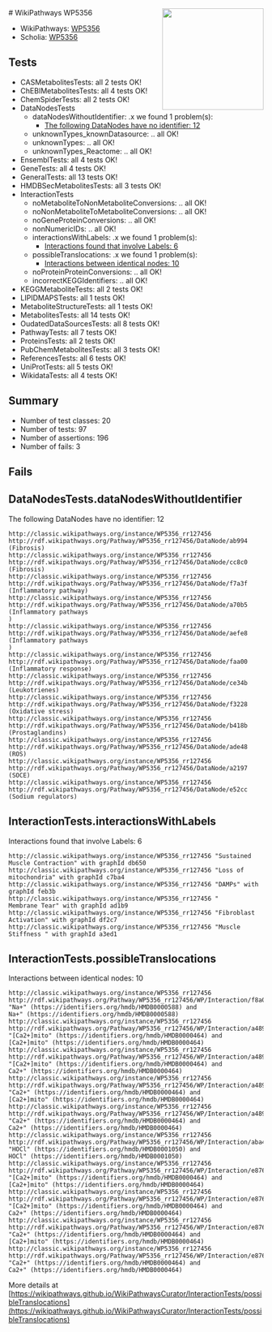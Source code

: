 <img style="float: right; width: 200px" src="https://upload.wikimedia.org/wikipedia/commons/thumb/8/83/Wplogo_with_text_500.png/640px-Wplogo_with_text_500.png" />
# WikiPathways WP5356

* WikiPathways: [WP5356](https://wikipathways.org/pathways/WP5356)
* Scholia: [WP5356](https://scholia.toolforge.org/wikipathways/WP5356)
## Tests
* CASMetabolitesTests: all 2 tests OK!
* ChEBIMetabolitesTests: all 4 tests OK!
* ChemSpiderTests: all 2 tests OK!
* DataNodesTests
    * dataNodesWithoutIdentifier: .x we found 1 problem(s):
        * [The following DataNodes have no identifier: 12](#8792c492)
    * unknownTypes_knownDatasource: .. all OK!
    * unknownTypes: .. all OK!
    * unknownTypes_Reactome: .. all OK!
* EnsemblTests: all 4 tests OK!
* GeneTests: all 4 tests OK!
* GeneralTests: all 13 tests OK!
* HMDBSecMetabolitesTests: all 3 tests OK!
* InteractionTests
    * noMetaboliteToNonMetaboliteConversions: .. all OK!
    * noNonMetaboliteToMetaboliteConversions: .. all OK!
    * noGeneProteinConversions: .. all OK!
    * nonNumericIDs: .. all OK!
    * interactionsWithLabels: .x we found 1 problem(s):
        * [Interactions found that involve Labels: 6](#630d267d)
    * possibleTranslocations: .x we found 1 problem(s):
        * [Interactions between identical nodes: 10](#661ebeea)
    * noProteinProteinConversions: .. all OK!
    * incorrectKEGGIdentifiers: .. all OK!
* KEGGMetaboliteTests: all 2 tests OK!
* LIPIDMAPSTests: all 1 tests OK!
* MetaboliteStructureTests: all 1 tests OK!
* MetabolitesTests: all 14 tests OK!
* OudatedDataSourcesTests: all 8 tests OK!
* PathwayTests: all 7 tests OK!
* ProteinsTests: all 2 tests OK!
* PubChemMetabolitesTests: all 3 tests OK!
* ReferencesTests: all 6 tests OK!
* UniProtTests: all 5 tests OK!
* WikidataTests: all 4 tests OK!


## Summary

* Number of test classes: 20
* Number of tests: 97
* Number of assertions: 196
* Number of fails: 3

## Fails

<a name="8792c492" />

## DataNodesTests.dataNodesWithoutIdentifier

The following DataNodes have no identifier: 12
```
http://classic.wikipathways.org/instance/WP5356_rr127456 http://rdf.wikipathways.org/Pathway/WP5356_rr127456/DataNode/ab994 (Fibrosis)
http://classic.wikipathways.org/instance/WP5356_rr127456 http://rdf.wikipathways.org/Pathway/WP5356_rr127456/DataNode/cc8c0 (Fibrosis)
http://classic.wikipathways.org/instance/WP5356_rr127456 http://rdf.wikipathways.org/Pathway/WP5356_rr127456/DataNode/f7a3f (Inflammatory pathway)
http://classic.wikipathways.org/instance/WP5356_rr127456 http://rdf.wikipathways.org/Pathway/WP5356_rr127456/DataNode/a70b5 (Inflammatory pathways
)
http://classic.wikipathways.org/instance/WP5356_rr127456 http://rdf.wikipathways.org/Pathway/WP5356_rr127456/DataNode/aefe8 (Inflammatory pathways
)
http://classic.wikipathways.org/instance/WP5356_rr127456 http://rdf.wikipathways.org/Pathway/WP5356_rr127456/DataNode/faa00 (Inflammatory response)
http://classic.wikipathways.org/instance/WP5356_rr127456 http://rdf.wikipathways.org/Pathway/WP5356_rr127456/DataNode/ce34b (Leukotrienes)
http://classic.wikipathways.org/instance/WP5356_rr127456 http://rdf.wikipathways.org/Pathway/WP5356_rr127456/DataNode/f3228 (Oxidative stress)
http://classic.wikipathways.org/instance/WP5356_rr127456 http://rdf.wikipathways.org/Pathway/WP5356_rr127456/DataNode/b418b (Prostaglandins)
http://classic.wikipathways.org/instance/WP5356_rr127456 http://rdf.wikipathways.org/Pathway/WP5356_rr127456/DataNode/ade48 (ROS)
http://classic.wikipathways.org/instance/WP5356_rr127456 http://rdf.wikipathways.org/Pathway/WP5356_rr127456/DataNode/a2197 (SOCE)
http://classic.wikipathways.org/instance/WP5356_rr127456 http://rdf.wikipathways.org/Pathway/WP5356_rr127456/DataNode/e52cc (Sodium regulators)
```

<a name="630d267d" />

## InteractionTests.interactionsWithLabels

Interactions found that involve Labels: 6
```
http://classic.wikipathways.org/instance/WP5356_rr127456 "Sustained  Muscle Contraction" with graphId db650
http://classic.wikipathways.org/instance/WP5356_rr127456 "Loss of mitochondria" with graphId c7ba4
http://classic.wikipathways.org/instance/WP5356_rr127456 "DAMPs" with graphId feb3b
http://classic.wikipathways.org/instance/WP5356_rr127456 "
Membrane Tear" with graphId ad1b9
http://classic.wikipathways.org/instance/WP5356_rr127456 "Fibroblast Activation" with graphId df2c7
http://classic.wikipathways.org/instance/WP5356_rr127456 "Muscle Stiffness " with graphId a3ed1
```

<a name="661ebeea" />

## InteractionTests.possibleTranslocations

Interactions between identical nodes: 10
```
http://classic.wikipathways.org/instance/WP5356_rr127456 http://rdf.wikipathways.org/Pathway/WP5356_rr127456/WP/Interaction/f8a08 "Na+" (https://identifiers.org/hmdb/HMDB0000588) and 
Na+" (https://identifiers.org/hmdb/HMDB0000588)
http://classic.wikipathways.org/instance/WP5356_rr127456 http://rdf.wikipathways.org/Pathway/WP5356_rr127456/WP/Interaction/a489d "[Ca2+]mito" (https://identifiers.org/hmdb/HMDB0000464) and 
[Ca2+]mito" (https://identifiers.org/hmdb/HMDB0000464)
http://classic.wikipathways.org/instance/WP5356_rr127456 http://rdf.wikipathways.org/Pathway/WP5356_rr127456/WP/Interaction/a489d "[Ca2+]mito" (https://identifiers.org/hmdb/HMDB0000464) and 
Ca2+" (https://identifiers.org/hmdb/HMDB0000464)
http://classic.wikipathways.org/instance/WP5356_rr127456 http://rdf.wikipathways.org/Pathway/WP5356_rr127456/WP/Interaction/a489d "Ca2+" (https://identifiers.org/hmdb/HMDB0000464) and 
[Ca2+]mito" (https://identifiers.org/hmdb/HMDB0000464)
http://classic.wikipathways.org/instance/WP5356_rr127456 http://rdf.wikipathways.org/Pathway/WP5356_rr127456/WP/Interaction/a489d "Ca2+" (https://identifiers.org/hmdb/HMDB0000464) and 
Ca2+" (https://identifiers.org/hmdb/HMDB0000464)
http://classic.wikipathways.org/instance/WP5356_rr127456 http://rdf.wikipathways.org/Pathway/WP5356_rr127456/WP/Interaction/aba4f "HOCl" (https://identifiers.org/hmdb/HMDB0001050) and 
HOCl" (https://identifiers.org/hmdb/HMDB0001050)
http://classic.wikipathways.org/instance/WP5356_rr127456 http://rdf.wikipathways.org/Pathway/WP5356_rr127456/WP/Interaction/e876f "[Ca2+]mito" (https://identifiers.org/hmdb/HMDB0000464) and 
[Ca2+]mito" (https://identifiers.org/hmdb/HMDB0000464)
http://classic.wikipathways.org/instance/WP5356_rr127456 http://rdf.wikipathways.org/Pathway/WP5356_rr127456/WP/Interaction/e876f "[Ca2+]mito" (https://identifiers.org/hmdb/HMDB0000464) and 
Ca2+" (https://identifiers.org/hmdb/HMDB0000464)
http://classic.wikipathways.org/instance/WP5356_rr127456 http://rdf.wikipathways.org/Pathway/WP5356_rr127456/WP/Interaction/e876f "Ca2+" (https://identifiers.org/hmdb/HMDB0000464) and 
[Ca2+]mito" (https://identifiers.org/hmdb/HMDB0000464)
http://classic.wikipathways.org/instance/WP5356_rr127456 http://rdf.wikipathways.org/Pathway/WP5356_rr127456/WP/Interaction/e876f "Ca2+" (https://identifiers.org/hmdb/HMDB0000464) and 
Ca2+" (https://identifiers.org/hmdb/HMDB0000464)
```

More details at [https://wikipathways.github.io/WikiPathwaysCurator/InteractionTests/possibleTranslocations](https://wikipathways.github.io/WikiPathwaysCurator/InteractionTests/possibleTranslocations)

